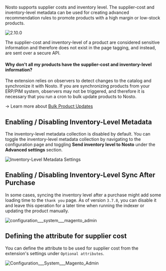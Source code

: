 Nosto supports supplier costs and inventory level. The supplier-cost and inventory-level metadata can be used for creating advanced recommendation rules to promote products with a high margin or low-stock products.

![2.10.0](https://img.shields.io/badge/nosto-2.10.0-green.svg)

The supplier-cost and inventory-level of a product are considered sensitive information and therefore does not exist in the page tagging, and instead, are sent over a secure API.

#### Why don't all my products have the supplier-cost and inventory-level information?

The extension relies on observers to detect changes to the catalog and synchronize it with Nosto. If you are synchronizing products from your ERP/PIM system, observers may not be triggered, and therefore it is necessary that you run a cron to bulk update products to Nosto.

→ Learn more about [Bulk Product Updates](Bulk-Product-Updates)


## Enabling / Disabling Inventory-Level Metadata

The inventory-level metadata collection is disabled by default. You can toggle the inventory-level metadata collection by navigating to the configuration page and toggling **Send inventory level to Nosto** under the **Advanced settings** section.

![Inventory-Level Metadata Settings](https://user-images.githubusercontent.com/327432/31169781-780ffbe2-a902-11e7-8c10-763c0c560b48.png)


## Enabling / Disabling Inventory-Level Sync After Purchase

In some cases, syncing the inventory level after a purchase might add some loading time to the `thank you` page.
As of version `3.7.8`, you can disable it and leave this operation for a later time when running the indexer or updating the product manually.

![configuration___system___magento_admin](https://user-images.githubusercontent.com/2778820/50331528-a143dd00-0507-11e9-9b21-674e7746f4b5.png)

## Defining the attribute for supplier cost

You can define the attribute to be used for supplier cost from the extension's settings under `Optional attributes`.  

![Configuration___System___Magento_Admin](https://user-images.githubusercontent.com/15191701/69333792-0fd27300-0c62-11ea-9dbf-7aaf2f78891c.png)
